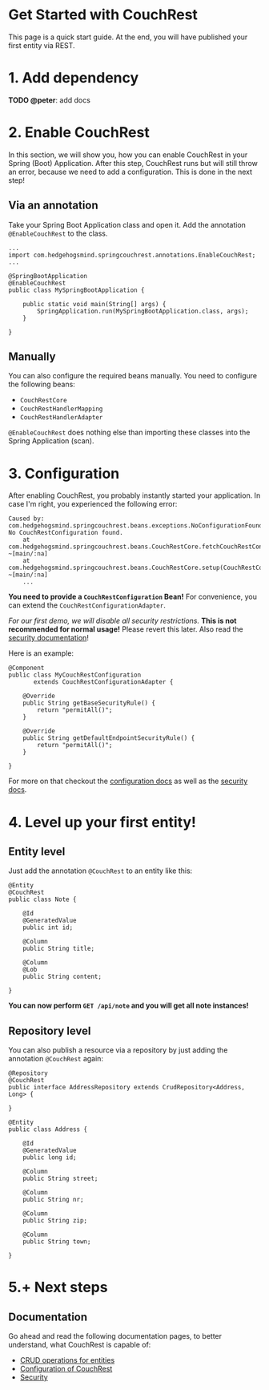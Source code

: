 # Get Started with CouchRest

This page is a quick start guide. At the end, you will have published your first entity via REST.

# 1. Add dependency

__TODO @peter__: add docs

# 2. Enable CouchRest

In this section, we will show you, how you can enable CouchRest in your Spring (Boot) Application. After this step,
CouchRest runs but will still throw an error, because we need to add a configuration. This is done in the next step!

## Via an annotation

Take your Spring Boot Application class and open it. Add the annotation `@EnableCouchRest` to the class. 

```
...
import com.hedgehogsmind.springcouchrest.annotations.EnableCouchRest;
...

@SpringBootApplication
@EnableCouchRest
public class MySpringBootApplication {

	public static void main(String[] args) {
		SpringApplication.run(MySpringBootApplication.class, args);
	}

}
```

## Manually

You can also configure the required beans manually. You need to configure the following beans:

- `CouchRestCore`
- `CouchRestHandlerMapping`
- `CouchRestHandlerAdapter`

`@EnableCouchRest` does nothing else than importing these classes into the Spring Application (scan).

# 3. Configuration

After enabling CouchRest, you probably instantly started your application. In case I'm right, 
you experienced the following error:

```
Caused by: com.hedgehogsmind.springcouchrest.beans.exceptions.NoConfigurationFoundException: No CouchRestConfiguration found.
	at com.hedgehogsmind.springcouchrest.beans.CouchRestCore.fetchCouchRestConfiguration(CouchRestCore.java:87) ~[main/:na]
	at com.hedgehogsmind.springcouchrest.beans.CouchRestCore.setup(CouchRestCore.java:64) ~[main/:na]
	...
```

__You need to provide a `CouchRestConfiguration` Bean!__ For convenience, you can extend the `CouchRestConfigurationAdapter`.

*For our first demo, we will disable all security restrictions.* __This is not recommended for normal usage!__ Please
revert this later. Also read the [security documentation](security.md)!

Here is an example:

```
@Component
public class MyCouchRestConfiguration
       extends CouchRestConfigurationAdapter {
    
    @Override
    public String getBaseSecurityRule() {
        return "permitAll()";
    }

    @Override
    public String getDefaultEndpointSecurityRule() {
        return "permitAll()";
    }
    
}
```

For more on that checkout the [configuration docs](configuration.md) as well as the [security docs](security.md).

# 4. Level up your first entity!

## Entity level

Just add the annotation `@CouchRest` to an entity like this:

```
@Entity
@CouchRest
public class Note {

    @Id
    @GeneratedValue
    public int id;

    @Column
    public String title;

    @Column
    @Lob
    public String content;

}
```

__You can now perform `GET /api/note` and you will get all note instances!__

## Repository level

You can also publish a resource via a repository by just adding the annotation `@CouchRest` again:

```
@Repository
@CouchRest
public interface AddressRepository extends CrudRepository<Address, Long> {
   
}

@Entity
public class Address {

    @Id
    @GeneratedValue
    public long id;

    @Column
    public String street;

    @Column
    public String nr;

    @Column
    public String zip;

    @Column
    public String town;
    
}
```

# 5.+ Next steps

## Documentation

Go ahead and read the following documentation pages, to better understand, what CouchRest is capable of:

- [CRUD operations for entities](crud_operations.md)
- [Configuration of CouchRest](configuration.md)
- [Security](security.md)